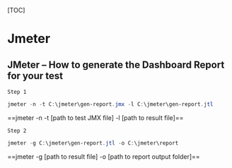 [TOC]

# Jmeter

## JMeter – How to generate the Dashboard Report for your test

`Step 1`

```powershell
jmeter -n -t C:\jmeter\gen-report.jmx -l C:\jmeter\gen-report.jtl
```

==jmeter -n -t [path to test JMX file] -l [path to result file]==

`Step 2`

```powershell
jmeter -g C:\jmeter\gen-report.jtl -o C:\jmeter\report
```

==jmeter -g [path to result file] -o [path to report output folder]==

